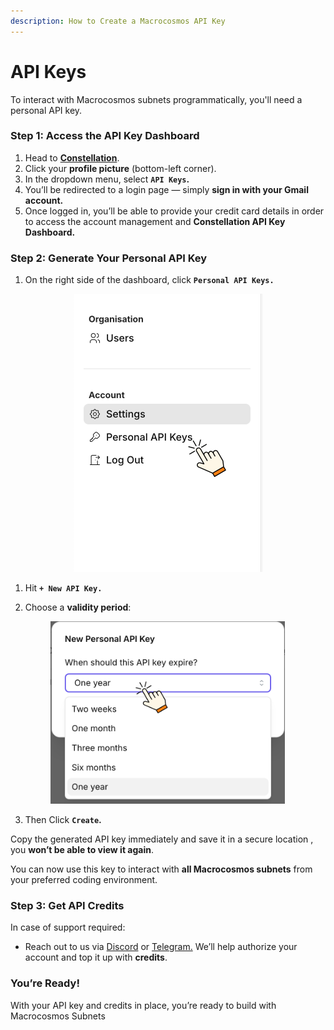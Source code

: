 ```yaml
---
description: How to Create a Macrocosmos API Key
---
```


# API Keys

To interact with Macrocosmos subnets programmatically, you'll need a personal API key.&#x20;

### Step 1: Access the API Key Dashboard

1. Head to [**Constellation**](https://app.macrocosmos.ai/mission-command).
2. Click your **profile picture** (bottom-left corner).
3. In the dropdown menu, select **`API Keys`.**
4. You’ll be redirected to a login page — simply **sign in with your Gmail account.**
5. Once logged in, you’ll be able to provide your credit card details in order to access the account management and **Constellation API Key Dashboard.**

### Step 2: Generate Your Personal API Key

1. On the right side of the dashboard, click **`Personal API Keys.`**

<div align="center"><figure><img src="../../.gitbook/assets/Untitled design (2).png" alt="" width="303"><figcaption></figcaption></figure></div>

1. Hit **`+ New API Key.`**
2.  Choose a **validity period**:



    <figure><img src="../../.gitbook/assets/Untitled design.png" alt="" width="375"><figcaption></figcaption></figure>
3. Then Click **`Create`.**

Copy the generated API key immediately and save it in a secure location , you **won’t be able to view it again**.

You can now use this key to interact with **all Macrocosmos subnets** from your preferred coding environment.



### Step 3: Get API Credits

In case of support required:

* Reach out to us via [Discord](https://discord.gg/sXJPmGTnVR) or [Telegram.](https://t.me/MacrocosmosAI) We’ll help authorize your account and top it up with **credits**.

### You’re Ready!

With your API key and credits in place, you’re ready to build with Macrocosmos Subnets

